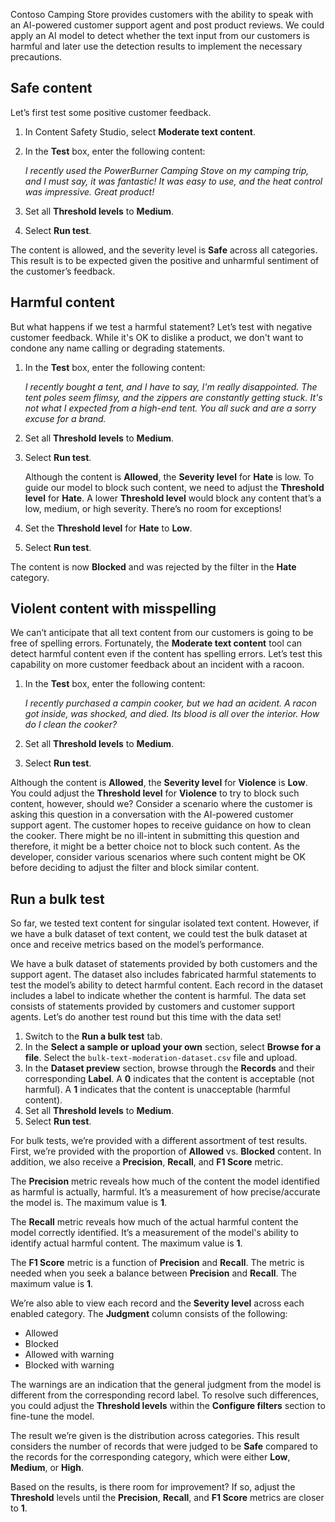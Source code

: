 Contoso Camping Store provides customers with the ability to speak with an AI-powered customer support agent and post product reviews. We could apply an AI model to detect whether the text input from our customers is harmful and later use the detection results to implement the necessary precautions.

## Safe content

Let’s first test some positive customer feedback.

1. In Content Safety Studio, select **Moderate text content**.
1. In the **Test** box, enter the following content: 

   *I recently used the PowerBurner Camping Stove on my camping trip, and I must say, it was fantastic! It was easy to use, and the heat control was impressive. Great product!*

1. Set all **Threshold levels** to **Medium**.
1. Select **Run test**.

The content is allowed, and the severity level is **Safe** across all categories. This result is to be expected given the positive and unharmful sentiment of the customer’s feedback.

## Harmful content

But what happens if we test a harmful statement? Let’s test with negative customer feedback. While it's OK to dislike a product, we don't want to condone any name calling or degrading statements.

1. In the **Test** box, enter the following content:

   *I recently bought a tent, and I have to say, I'm really disappointed. The tent poles seem flimsy, and the zippers are constantly getting stuck. It's not what I expected from a high-end tent. You all suck and are a sorry excuse for a brand.*

1. Set all **Threshold levels** to **Medium**.
1. Select **Run test**.

   Although the content is **Allowed**, the **Severity level** for **Hate** is low. To guide our model to block such content, we need to adjust the **Threshold level** for **Hate**. A lower **Threshold level** would block any content that’s a low, medium, or high severity. There’s no room for exceptions!

1. Set the **Threshold level** for **Hate** to **Low**.
1. Select **Run test**.

The content is now **Blocked** and was rejected by the filter in the **Hate** category.

## Violent content with misspelling

We can’t anticipate that all text content from our customers is going to be free of spelling errors. Fortunately, the **Moderate text content** tool can detect harmful content even if the content has spelling errors. Let’s test this capability on more customer feedback about an incident with a racoon.

1. In the **Test** box, enter the following content:

   *I recently purchased a campin cooker, but we had an acident. A racon got inside, was shocked, and died. Its blood is all over the interior. How do I clean the cooker?*

1. Set all **Threshold levels** to **Medium**.
1. Select **Run test**.

Although the content is **Allowed**, the **Severity level** for **Violence** is **Low**. You could adjust the **Threshold level** for **Violence** to try to block such content, however, should we? Consider a scenario where the customer is asking this question in a conversation with the AI-powered customer support agent. The customer hopes to receive guidance on how to clean the cooker. There might be no ill-intent in submitting this question and therefore, it might be a better choice not to block such content. As the developer, consider various scenarios where such content might be OK before deciding to adjust the filter and block similar content.

## Run a bulk test

So far, we tested text content for singular isolated text content. However, if we have a bulk dataset of text content, we could test the bulk dataset at once and receive metrics based on the model’s performance.

We have a bulk dataset of statements provided by both customers and the support agent. The dataset also includes fabricated harmful statements to test the model’s ability to detect harmful content. Each record in the dataset includes a label to indicate whether the content is harmful. The data set consists of statements provided by customers and customer support agents. Let’s do another test round but this time with the data set!

1. Switch to the **Run a bulk test** tab.
1. In the **Select a sample or upload your own** section, select **Browse for a** **file**. Select the `bulk-text-moderation-dataset.csv` file and upload.
1. In the **Dataset preview** section, browse through the **Records** and their corresponding **Label**. A **0** indicates that the content is acceptable (not harmful). A **1** indicates that the content is unacceptable (harmful content).
1. Set all **Threshold levels** to **Medium**.
1. Select **Run test**.

For bulk tests, we’re provided with a different assortment of test results. First, we’re provided with the proportion of **Allowed** vs. **Blocked** content. In addition, we also receive a **Precision**, **Recall**, and **F1 Score** metric.

The **Precision** metric reveals how much of the content the model identified as harmful is actually, harmful. It’s a measurement of how precise/accurate the model is. The maximum value is **1**.

The **Recall** metric reveals how much of the actual harmful content the model correctly identified. It’s a measurement of the model's ability to identify actual harmful content. The maximum value is **1**.

The **F1 Score** metric is a function of **Precision** and **Recall**. The metric is needed when you seek a balance between **Precision** and **Recall**. The maximum value is **1**.

We’re also able to view each record and the **Severity level** across each enabled category. The **Judgment** column consists of the following:

- Allowed
- Blocked
- Allowed with warning
- Blocked with warning

The warnings are an indication that the general judgment from the model is different from the corresponding record label. To resolve such differences, you could adjust the **Threshold levels** within the **Configure filters** section to fine-tune the model.

The result we’re given is the distribution across categories. This result considers the number of records that were judged to be **Safe** compared to the records for the corresponding category, which were either **Low**, **Medium**, or **High**.

Based on the results, is there room for improvement? If so, adjust the **Threshold** levels until the **Precision**, **Recall**, and **F1 Score** metrics are closer to **1**.